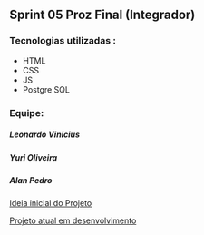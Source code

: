 ## Sprint 05 Proz Final (Integrador)
<h3> Tecnologias utilizadas :</h3>
<ul>
    <li>HTML</li>
    <li>CSS</li>
    <li>JS</li>
    <li>Postgre SQL</li>
</ul>
<h3>Equipe:</h3>
<h5>Leonardo Vinicius</h5>
<h5>Yuri Oliveira</h5>
<h5>Alan Pedro</h5>

[Ideia inicial do Projeto](https://www.canva.com/design/DAGQ8-MJ27w/Lc3XOCgXJ4h7H__E2WbIng/edit?utm_content=DAGQ8-MJ27w&utm_campaign=designshare&utm_medium=link2&utm_source=sharebutton)

[Projeto atual em desenvolvimento](https://alanpedrod.github.io/sprint-05-proz-final-integrador/) 
